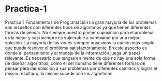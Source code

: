 # Practica-1
Practica 1 Fundamentos de Programación
La gran mayoría de los problemas son resueltos con diferentes tipos de algoritmos ya que tienen diferentes formas de pensar. No siempre nuestro primer suposición para el problema es la mejor y casi siempre es vulnerable a cambiarse por una mejor solución. La mayoría de las veces siempre buscamos la opción más simple que pueda resolver el problema satisfactoriamente.  En este aspecto es donde el pensamiento y el manejo de la información juega un papel relevante.
Es necesario que tengas en mente de que no hay una sola forma de diseñar algoritmos, como el ser humano tiene diferentes formas de pensar para dar solución a sus problemas por diferentes caminos y lograr el mismo resultado, lo mismo sucede con los algoritmos.
